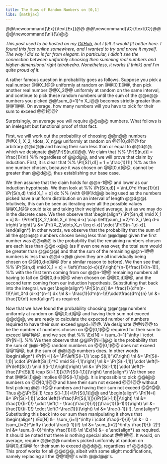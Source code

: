 ```yaml
---
title: The Sums of Random Numbers on [0,1]
libs: [mathjax]
---
```


<div class="mathjaxDeclarations">
    @@\newcommand{\Ex}{\text{Ex}}@@
    @@\newcommand{\C}{\text{C}}@@
    @@\newcommand{\nl}{\\}@@
</div>

_This post used to be hosted on my [GitHub](https://github.com/ammrat13),
but I felt it would fit better here. I found this fact online somewhere, and I
wanted to try and prove it myself. The way I did so is far from elegant. In
particular, I didn't see the connection between uniformly choosing then summing
real numbers and higher-dimensional right tetrahedra. Nonetheless, it works (I
think) and I'm quite proud of it._

A rather famous question in probability goes as follows. Suppose you pick a real
number @@X_1@@ uniformly at random on @@[0,1]@@, then pick another real number
@@X_2@@ uniformly at random on the same interval, and continue to pick these
random numbers until the sum of the @@n@@ numbers you picked @@\sum_{i=1}^n
X_i@@ becomes strictly greater than @@1@@. On average, how many numbers will you
have to pick for their sum to exceed @@1@@?

Surprisingly, on average you will require @@e@@ numbers. What follows is an
inelegant but functional proof of that fact.

First, we will work out the probability of choosing @@n@@ numbers @@X_1, X_2,
\dots, X_n@@ uniformly at random on @@[0,d]@@ for arbitrary @@d@@ and having
their sum less than or equal to @@d@@, which we designate @@\Pr[S(n,d)]@@. We
claim that 
%% \Pr[S(n,d)] = \frac{1}{n!} %% 
regardless of @@d@@, and we will prove that claim by induction. First, it is
clear that 
%% \Pr[S(1,d)] = 1 = \frac{1}{1!} %% 
as the one number chosen, because it was chosen on @@[0,d]@@, cannot be greater
than @@d@@, thus establishing our base case.

We then assume that the claim holds for @@n-1@@ and lower as our induction
hypothesis. We then look at 
%% \Pr[S(n,d)] = \int_0^d \frac{1}{d} \Pr[S(n,d) \mid X_1 = x] dx %% 
(with @@1/d@@ being used as the numbers picked have a uniform distribution on an
interval of length @@d@@). Intuitively, this can be seen as iterating over all
the possible values @@X_1@@ could take and taking their weighted average, just
as we may do in the discrete case. We then observe that 
\\begin{align\*}
\Pr[S(n,d) \mid X_1 = x] &= \Pr\left[(X_2,\dots,X_n \leq d-x) \cap \left(\sum_{i=2}^n X_i \leq d-x \right) \right] \\\\ 
    &= \Pr[(X_2,\dots,X_n \leq d-x)] \cdot \Pr[S(n-1,d-x)].
\\end{align\*}
In other words, we observe that the probability that the sum of all the @@n@@
numbers chosen being less than @@d@@ given the first number was @@x@@ is the
probability that the remaining numbers chosen are each less than @@d-x@@ (as if
even one was over, the total sum would be greater than @@d@@) and that the sum
of the remaining @@n-1@@ numbers is less than @@d-x@@ given they are all
individually being chosen on @@[0,d-x]@@ (for a similar reason to before). We
then see that
%% \Pr[S(n,d) \mid X_1 = x] = \left(\frac{d-x}{d}\right)^{n-1}\frac{1}{(n-1)!}, %%
with the first term coming from our @@n-1@@ remaining numbers all having to fall
on @@[0,d-x]@@ when chosen on @@[0,d]@@, and the second term coming from our
induction hypothesis. Substituting that back into the integral, we get
\\begin{align\*}
\Pr[S(n,d)] &= \frac{1}{d^n(n-1)!}\int_0^d (d-x)^{n-1} dx \nl
	&= \frac{1}{d^n(n-1)!}\cdot\frac{d^n}{n} \nl
	&= \frac{1}{n!}
\\end{align\*}
as required.

Now that we have found the probability choosing @@n@@ numbers uniformly at
random on @@[0,d]@@ and having their sum not exceed @@d@@, we are ready to
calculate the expected number of numbers required to have their sum exceed
@@d=1@@. We designate @@N@@ to be the number of numbers chosen on @@[0,1]@@
required for their sum to exceed @@1@@, and we see that 
%% \Ex[N] = \sum_{i=1}^\infty i \cdot \Pr[N=i]. %%
We then observe that @@\Pr[N=i]@@ is the probability that the sum of  @@i-1@@
random numbers on @@[0,1]@@ does not exceed @@1@@, but the sum of @@i@@ numbers
does. In other words
\\begin{align\*}
\Pr[N=i] &= \Pr\left[S(i-1,1) \cap S(i,1)^\C\right] \nl
	&= \Pr[S(i-1,1)] \cdot \Pr\left[S(i,1)^\C \mid S(i-1,1)\right] \nl
	&= \Pr[S(i-1,1)] \cdot \left(1-\Pr\left[S(i,1) \mid S(i-1,1)\right]\right) \nl
	&= \Pr[S(i-1,1)] \cdot \left(1-\frac{\Pr[S(i,1) \cap S(i-1,1)]}{\Pr[S(i-1,1)]}\right)
\end{align\*}
We then see that @@S(i,1)@@ implies @@S(i-1,1)@@. It is impossible to pick @@i@@
numbers on @@[0,1]@@ and have their sum not exceed @@1@@ without first picking
@@i-1@@ numbers and having their sum not exceed @@1@@. Thus @@\Pr[S(i,1) \cap
S(i-1,1)]=\Pr[S(i,1)]@@ and
\\begin{align\*}
\Pr[N=i] &= \Pr[S(i-1,1)] \cdot \left(1-\frac{\Pr[S(i,1)]}{\Pr[S(i-1,1)]}\right) \nl
	&= \frac{1}{(i-1)!} \cdot \left(1 - \frac{\frac{1}{i!}}{\frac{1}{(i-1)!}}\right) \nl
	&= \frac{1}{(i-1)!} \cdot \left(1-\frac{1}{i}\right) \nl
	&= \frac{i-1}{i!}.
\\end{align\*}
Substituting this back into our sum then manipulating it shows that 
\\begin{align\*}
\Ex[N] &= \sum_{i=1}^\infty i \cdot \frac{i-1}{i!} \nl 
	&= 0 + \sum_{i=2}^\infty i \cdot \frac{i-1}{i!} \nl
	&= \sum_{i=2}^\infty \frac{1}{(i-2)!} \nl
	&= \sum_{i=0}^\infty \frac{1}{i!} \nl
\Ex[N] &= e
\\end{align\*}
as required. It should be noted that there is nothing special about @@1@@. It
would, on average, require @@e@@ numbers picked uniformly at random on @@[0,d]@@
for their sum to exceed @@d@@, regardless of @@d@@. This proof works for all
@@d@@, albeit with some slight modifications, namely replacing all the @@1@@'s
with @@d@@'s.
